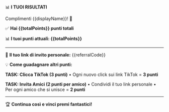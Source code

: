 📊 **I TUOI RISULTATI**

Complimenti {{displayName}}! 🎉

✅ **Hai {{totalPoints}} punti totali**

📊 **I tuoi punti attuali: {{totalPoints}}**

---

🔗 **Il tuo link di invito personale:**
{{referralCode}}

💡 **Come guadagnare altri punti:**

**TASK: Clicca TikTok (3 punti)**
• Ogni nuovo click sui link TikTok = **3 punti**

**TASK: Invita Amici (2 punti per amico)**
• Condividi il tuo link personale
• Per ogni amico che si unisce = **2 punti**

---

🏆 **Continua così e vinci premi fantastici!**